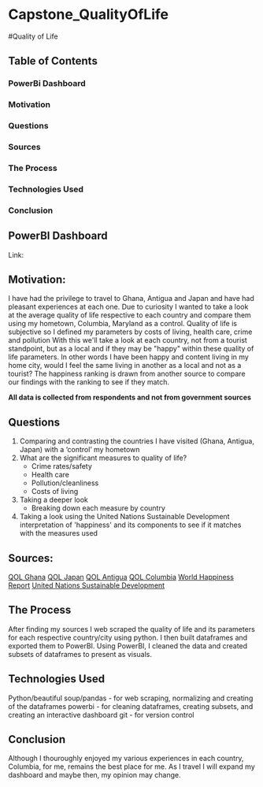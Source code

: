 # Capstone_QualityOfLife

#Quality of Life


## Table of Contents
### PowerBi Dashboard
### Motivation
### Questions
### Sources
### The Process
### Technologies Used
### Conclusion


## PowerBI Dashboard
Link:


## Motivation:
I have had the privilege to travel to Ghana, Antigua and Japan and have had pleasant experiences at each one. 
Due to curiosity I wanted to take a look at the average quality of life respective to each country and compare them using my hometown, Columbia, Maryland as a control.
Quality of life is subjective so I defined my parameters by costs of living, health care, crime and pollution 
With this we'll take a look at each country, not from a tourist standpoint, but as a local and if they may be "happy" within these quality of life parameters. In other words I have been happy and content living in my home city, would I feel the same living in another as a local and not as a tourist?
The happiness ranking is drawn from another source to compare our findings with the ranking to see if they match.

**All data is collected from respondents and not from government sources**


## Questions
1.	Comparing and contrasting the countries I have visited (Ghana, Antigua, Japan) with a ‘control’ my hometown 
2.	What are the significant measures to quality of life?
    * Crime rates/safety
    * Health care
    * Pollution/cleanliness
    * Costs of living
3.	Taking a deeper look
    * Breaking down each measure by country	
4.  Taking a look using the United Nations Sustainable Development interpretation of 'happiness' and its components to see if it matches
    with the measures used


## Sources:
[QOL Ghana](https://www.numbeo.com/quality-of-life/in/Accra)
[QOL Japan](https://www.numbeo.com/quality-of-life/country_result.jsp?country=Japan)
[QOL Antigua](https://www.numbeo.com/quality-of-life/country_result.jsp?country=Antigua+And+Barbuda)
[QOL Columbia](https://www.numbeo.com/quality-of-life/in/Columbia-MD)
[World Happiness Report](https://www.kaggle.com/datasets/shivkumarganesh/world-happiness-report-20152022?resource=download)
[United Nations Sustainable Development](https://worldhappiness.report/data/)


## The Process
After finding my sources I web scraped the quality of life and its parameters for each respective country/city using python. I then built dataframes and exported them to PowerBI. Using PowerBI, I cleaned the data and created subsets of dataframes to present as visuals.


## Technologies Used
Python/beautiful soup/pandas - for web scraping, normalizing and creating of the dataframes
powerbi - for cleaning dataframes, creating subsets, and creating an interactive dashboard
git - for version control


## Conclusion
Although I thouroughly enjoyed my various experiences in each country, Columbia, for me, remains the best place for me. As I travel I will expand my dashboard and maybe then, my opinion may change.